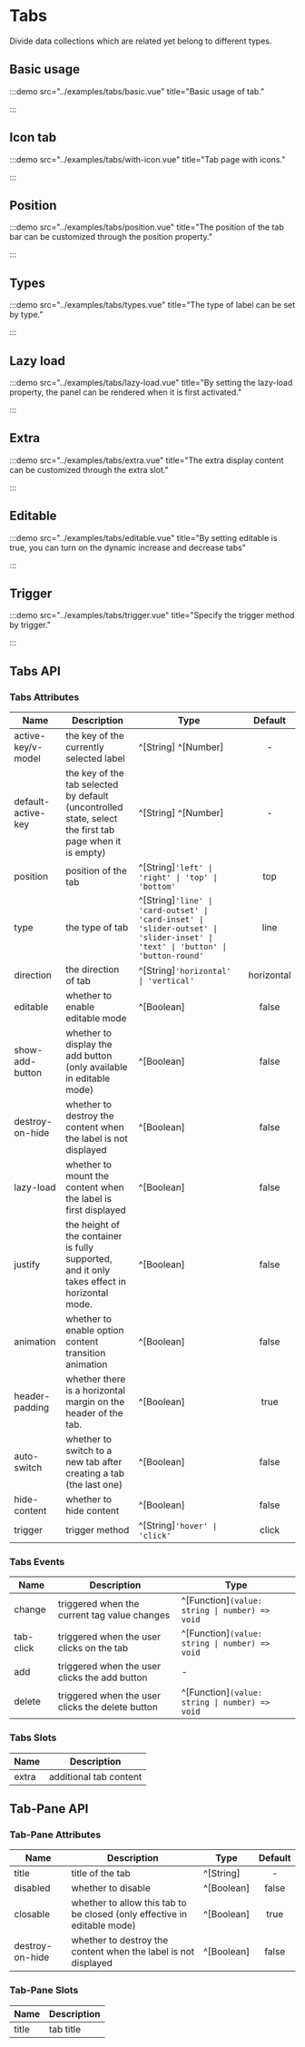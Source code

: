 # Tabs

Divide data collections which are related yet belong to different types.

## Basic usage

:::demo src="../examples/tabs/basic.vue" title="Basic usage of tab."

:::

## Icon tab

:::demo src="../examples/tabs/with-icon.vue" title="Tab page with icons."

:::

## Position

:::demo src="../examples/tabs/position.vue" title="The position of the tab bar can be customized through the position property."

:::

## Types

:::demo src="../examples/tabs/types.vue" title="The type of label can be set by type."

:::

## Lazy load

:::demo src="../examples/tabs/lazy-load.vue" title="By setting the lazy-load property, the panel can be rendered when it is first activated."

:::

## Extra

:::demo src="../examples/tabs/extra.vue" title="The extra display content can be customized through the extra slot."

:::

## Editable

:::demo src="../examples/tabs/editable.vue" title="By setting editable is true, you can turn on the dynamic increase and decrease tabs"

:::

## Trigger

:::demo src="../examples/tabs/trigger.vue" title="Specify the trigger method by trigger."

:::

## Tabs API

### Tabs Attributes

| Name | Description | Type | Default |
| ------ | ---- | ---- | :----: |
| active-key/v-model | the key of the currently selected label | ^[String] ^[Number] | - |
| default-active-key | the key of the tab selected by default (uncontrolled state, select the first tab page when it is empty) | ^[String] ^[Number] | - |
| position | position of the tab | ^[String]`'left' \| 'right' \| 'top' \| 'bottom'`| top |
| type | the type of tab | ^[String]`'line' \| 'card-outset' \| 'card-inset' \| 'slider-outset' \| 'slider-inset' \| 'text' \| 'button' \| 'button-round'`| line |
| direction | the direction of tab | ^[String]`'horizontal' \| 'vertical'`| horizontal |
| editable | whether to enable editable mode | ^[Boolean] | false |
| show-add-button | whether to display the add button (only available in editable mode) | ^[Boolean] | false |
| destroy-on-hide | whether to destroy the content when the label is not displayed | ^[Boolean] | false |
| lazy-load | whether to mount the content when the label is first displayed | ^[Boolean] | false |
| justify | the height of the container is fully supported, and it only takes effect in horizontal mode. | ^[Boolean] | false |
| animation | whether to enable option content transition animation | ^[Boolean] | false |
| header-padding | whether there is a horizontal margin on the header of the tab. | ^[Boolean] | true |
| auto-switch | whether to switch to a new tab after creating a tab (the last one) | ^[Boolean] | false |
| hide-content | whether to hide content | ^[Boolean]  | false |
| trigger | trigger method | ^[String]`'hover' \| 'click'` | click |

### Tabs Events

| Name | Description | Type |
| ------ | ---- | ---- |
| change | triggered when the current tag value changes | ^[Function]`(value: string \| number) => void` |
| tab-click | triggered when the user clicks on the tab | ^[Function]`(value: string \| number) => void` |
| add | triggered when the user clicks the add button | - |
| delete | triggered when the user clicks the delete button | ^[Function]`(value: string \| number) => void` |

### Tabs Slots

| Name | Description |
| ------ | ---- |
| extra | additional tab content | - |

<!-- Tab-Pane -->
## Tab-Pane API

### Tab-Pane Attributes

| Name | Description | Type | Default |
| ------ | ---- | ---- | :----: |
| title | title of the tab | ^[String] | - |
| disabled | whether to disable | ^[Boolean] | false |
| closable | whether to allow this tab to be closed (only effective in editable mode) | ^[Boolean] | true |
| destroy-on-hide | whether to destroy the content when the label is not displayed | ^[Boolean] | false |

### Tab-Pane Slots

| Name | Description |
| ------ | ---- |
| title | tab title | - |
